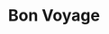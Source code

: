 ---
layout: list
title: Bon Voyage
slug: bonvoyage
menu: true
submenu: true
order: 4
description: >
  
---